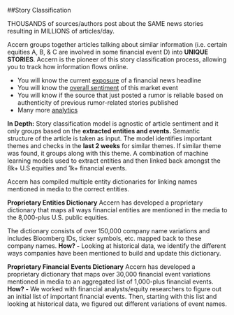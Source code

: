 ##Story Classification

THOUSANDS of sources/authors post about the SAME news stories resulting in MILLIONS of articles/day. 

Accern groups together articles talking about similar information (i.e. certain equities A, B, & C are involved in some financial event D) into **UNIQUE STORIES**.
Accern is the pioneer of this story classification process, allowing you to track how information flows online. 

* You will know the current [exposure](#saturation-story_saturation) of a financial news headline
* You will know the [overall sentiment](#sentiment-story_sentiment) of this market event
* You will know if the source that just posted a rumor is reliable based on authenticity of previous rumor-related stories published
* Many more [analytics](#accern-analytics)

**In Depth:** Story classification model is agnostic of article sentiment and it only groups based on the **extracted entities and events.**
Semantic structure of the article is taken as input. The model identifies important themes and checks in the **last 2 weeks** for similar themes.
If similar theme was found, it groups along with this theme.
A combination of machine learning models used to extract entities and then linked back amongst the 8k+ U.S equities and 1k+ financial events.

Accern has compiled multiple entity dictionaries for linking names mentioned in media to the correct entities.

**Proprietary Entities Dictionary**
Accern has developed a proprietary dictionary that maps all ways financial entities are mentioned in the media to the 8,000-plus U.S. public equities.

The dictionary consists of over 150,000 company name variations and includes Bloomberg IDs, ticker symbols, etc. mapped back to these company names.
**How? -** Looking at historical data, we identify the different ways companies have been mentioned to build and update this dictionary.

**Proprietary Financial Events Dictionary**
Accern has developed a proprietary dictionary that maps over 30,000 financial event variations mentioned in media to an aggregated list of 1,000-plus financial events. 
**How? -** We worked with financial analysts/equity researchers to figure out an initial list of important financial events. 
Then, starting with this list and looking at historical data, we figured out different variations of event names.
